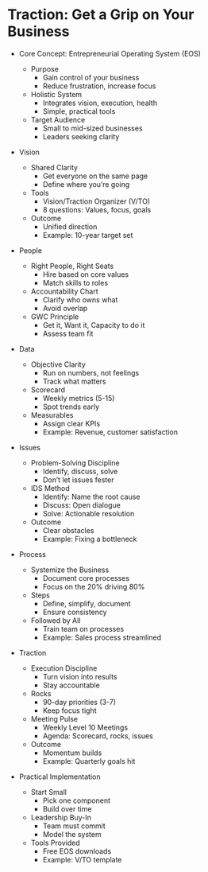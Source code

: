 # Traction: Get a Grip on Your Business

- Core Concept: Entrepreneurial Operating System (EOS)

  - Purpose
    - Gain control of your business
    - Reduce frustration, increase focus
  - Holistic System
    - Integrates vision, execution, health
    - Simple, practical tools
  - Target Audience
    - Small to mid-sized businesses
    - Leaders seeking clarity
- Vision

  - Shared Clarity
    - Get everyone on the same page
    - Define where you’re going
  - Tools
    - Vision/Traction Organizer (V/TO)
    - 8 questions: Values, focus, goals
  - Outcome
    - Unified direction
    - Example: 10-year target set
- People

  - Right People, Right Seats
    - Hire based on core values
    - Match skills to roles
  - Accountability Chart
    - Clarify who owns what
    - Avoid overlap
  - GWC Principle
    - Get it, Want it, Capacity to do it
    - Assess team fit
- Data

  - Objective Clarity
    - Run on numbers, not feelings
    - Track what matters
  - Scorecard
    - Weekly metrics (5-15)
    - Spot trends early
  - Measurables
    - Assign clear KPIs
    - Example: Revenue, customer satisfaction
- Issues

  - Problem-Solving Discipline
    - Identify, discuss, solve
    - Don’t let issues fester
  - IDS Method
    - Identify: Name the root cause
    - Discuss: Open dialogue
    - Solve: Actionable resolution
  - Outcome
    - Clear obstacles
    - Example: Fixing a bottleneck
- Process

  - Systemize the Business
    - Document core processes
    - Focus on the 20% driving 80%
  - Steps
    - Define, simplify, document
    - Ensure consistency
  - Followed by All
    - Train team on processes
    - Example: Sales process streamlined
- Traction

  - Execution Discipline
    - Turn vision into results
    - Stay accountable
  - Rocks
    - 90-day priorities (3-7)
    - Keep focus tight
  - Meeting Pulse
    - Weekly Level 10 Meetings
    - Agenda: Scorecard, rocks, issues
  - Outcome
    - Momentum builds
    - Example: Quarterly goals hit
- Practical Implementation

  - Start Small
    - Pick one component
    - Build over time
  - Leadership Buy-In
    - Team must commit
    - Model the system
  - Tools Provided
    - Free EOS downloads
    - Example: V/TO template
